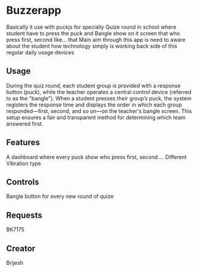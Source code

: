 # Buzzerapp

Basically it use with puckjs for specially Quize round in school where student have to press the puck and Bangle show on it screen that who press first, second like... that
Main aim through this app is need to aware about the student how technology simply is working back side of this regular daily usage devices
## Usage

During the quiz round, each student group is provided with a response button (puck), while the teacher operates a central control device (referred to as the "bangle"). When a student presses their group’s puck, the system registers the response time and displays the order in which each group responded—first, second, and so on—on the teacher's bangle screen. This setup ensures a fair and transparent method for determining which team answered first.

## Features

A dashboard where every puck show who press first, second....
Different Vibration type

## Controls

Bangle button for every new round of quize

## Requests

BK7175

## Creator

Brijesh
